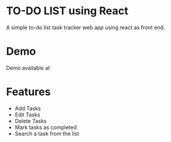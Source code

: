 # TO-DO LIST using React
A simple to-do list task tracker web app using react as front end. 

# Demo 
Demo available at 

# Features
* Add Tasks
* Edit Tasks
* Delete Tasks
* Mark tasks as completed
* Search a task from the list

